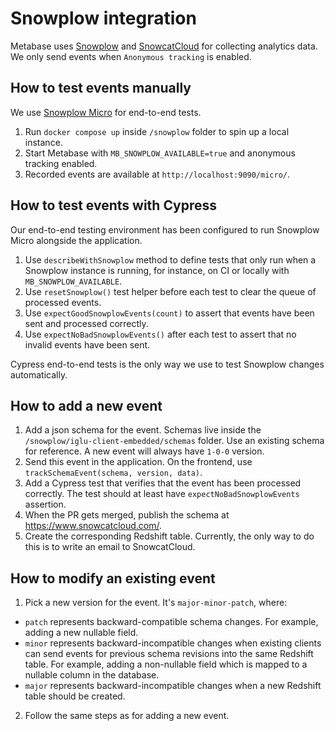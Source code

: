 # Snowplow integration

Metabase uses [Snowplow](https://snowplowanalytics.com/) and [SnowcatCloud](https://www.snowcatcloud.com/) for
collecting analytics data. We only send events when `Anonymous tracking` is enabled.

## How to test events manually

We use [Snowplow Micro](https://github.com/snowplow-incubator/snowplow-micro) for end-to-end tests.

1. Run `docker compose up` inside `/snowplow` folder to spin up a local instance.
2. Start Metabase with `MB_SNOWPLOW_AVAILABLE=true` and anonymous tracking enabled.
3. Recorded events are available at `http://localhost:9090/micro/`.

## How to test events with Cypress

Our end-to-end testing environment has been configured to run Snowplow Micro alongside the application.

1. Use `describeWithSnowplow` method to define tests that only run when a Snowplow instance is running, for instance, on
   CI or locally with `MB_SNOWPLOW_AVAILABLE`.
2. Use `resetSnowplow()` test helper before each test to clear the queue of processed events.
3. Use `expectGoodSnowplowEvents(count)` to assert that events have been sent and processed correctly.
4. Use `expectNoBadSnowplowEvents()` after each test to assert that no invalid events have been sent.

Cypress end-to-end tests is the only way we use to test Snowplow changes automatically.

## How to add a new event

1. Add a json schema for the event. Schemas live inside the `/snowplow/iglu-client-embedded/schemas` folder. Use an
   existing schema for reference. A new event will always have `1-0-0` version.
2. Send this event in the application. On the frontend, use `trackSchemaEvent(schema, version, data)`.
3. Add a Cypress test that verifies that the event has been processed correctly. The test should at least
   have `expectNoBadSnowplowEvents` assertion.
4. When the PR gets merged, publish the schema at https://www.snowcatcloud.com/.
5. Create the corresponding Redshift table. Currently, the only way to do this is to write an email to SnowcatCloud.

## How to modify an existing event

1. Pick a new version for the event. It's `major-minor-patch`, where:

- `patch` represents backward-compatible schema changes. For example, adding a new nullable field.
- `minor` represents backward-incompatible changes when existing clients can send events for previous schema revisions
  into the same Redshift table. For example, adding a non-nullable field which is mapped to a nullable column in the
  database.
- `major` represents backward-incompatible changes when a new Redshift table should be created.

2. Follow the same steps as for adding a new event.
